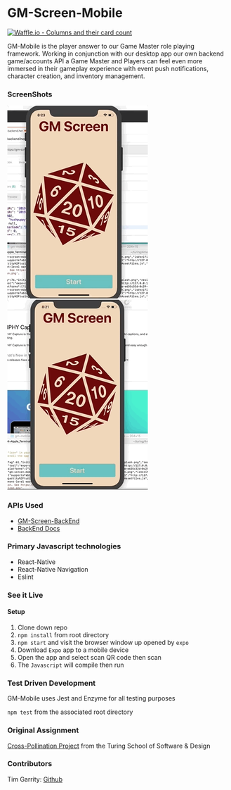 # GM-Screen-Mobile
[![Waffle.io - Columns and their card count](https://badge.waffle.io/Salamandastron1/GM-Screen-Mobile.svg?columns=all)](https://waffle.io/Salamandastron1/GM-Screen-Mobile)

GM-Mobile is the player answer to our Game Master role playing framework. Working in conjunction with our desktop app our own backend game/accounts API a Game Master and Players can feel even more immersed in their gameplay experience with event push notifications, character creation, and inventory management.


### ScreenShots

![Character Exists](./assets/character-exists.gif)
![Create New Character](./assets/create-character.gif)

### APIs Used
* [GM-Screen-BackEnd](https://gm-screen-backend.herokuapp.com)
* [BackEnd Docs](https://github.com/bghalami/gm_screen_backend)

### Primary Javascript technologies
* React-Native
* React-Native Navigation
* Eslint

### See it Live

#### Setup

1. Clone down repo
2. `npm install` from root directory
3. `npm start` and visit the browser window up opened by `expo`
4. Download `Expo` app to a mobile device
5. Open the app and select scan QR code then scan
6. The `Javascript` will compile then run

### Test Driven Development

GM-Mobile uses Jest and Enzyme for all testing purposes

`npm test` from the associated root directory

### Original Assignment

[Cross-Pollination Project](http://frontend.turing.io/projects/capstone.html) from the Turing School of Software & Design

### Contributors

Tim Garrity: [Github](https://github.com/Salamandastron1)<br>
